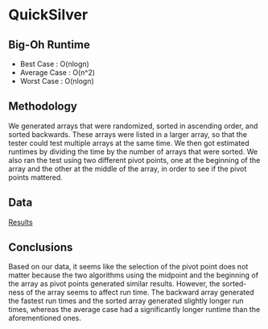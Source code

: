 # QuickSilver

## Big-Oh Runtime
  * Best Case : O(nlogn) 
  * Average Case : O(n^2)
  * Worst Case : O(nlogn)
  
## Methodology
  We generated arrays that were randomized, sorted in ascending order, and sorted backwards. These arrays were listed in a larger array, 
  so that the tester could test multiple arrays at the same time. We then got estimated runtimes by dividing the time by the number of 
  arrays that were sorted. We also ran the test using two different pivot points, one at the beginning of the array and the other at the 
  middle of the array, in order to see if the pivot points mattered. 

## Data
[Results](https://docs.google.com/spreadsheets/d/1ojRcGFM_Q5E_6y7UBWRjculBVSIGnfbGKXgVfCofx6Q/pubhtml)


## Conclusions
 Based on our data, it seems like the selection of the pivot point does not matter because the two algorithms using the midpoint and the beginning of the array as pivot points generated similar results. However, the sorted-ness of the array seems to affect run time. The backward array generated the fastest run times and the sorted array generated slightly longer run times, whereas the average case had a significantly longer runtime than the aforementioned ones.
